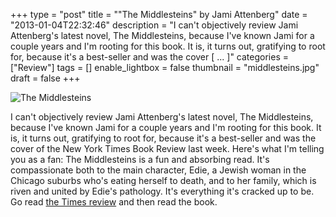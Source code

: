 +++
type = "post"
title = "\"The Middlesteins\" by Jami Attenberg"
date = "2013-01-04T22:32:46"
description = "I can't objectively review Jami Attenberg's latest novel, The Middlesteins, because I've known Jami for a couple years and I'm rooting for this book. It is, it turns out, gratifying to root for, because it's a best-seller and was the cover [ ... ]"
categories = ["Review"]
tags = []
enable_lightbox = false
thumbnail = "middlesteins.jpg"
draft = false
+++

<p><img style="display:block; margin-left:auto; margin-right:auto;" src="middlesteins.jpg" alt="The Middlesteins" title="middlesteins.jpg" border="0"   /></p>
<p>I can't objectively review Jami Attenberg's latest novel, The Middlesteins, because I've known Jami for a couple years and I'm rooting for this book. It is, it turns out, gratifying to root for, because it's a best-seller and was the cover of the New York Times Book Review last week. Here's what I'm telling you as a fan: The Middlesteins is a fun and absorbing read. It's compassionate both to the main character, Edie, a Jewish woman in the Chicago suburbs who's eating herself to death, and to her family, which is riven and united by Edie's pathology. It's everything it's cracked up to be. Go read <a href="http://www.nytimes.com/2012/12/30/books/review/the-middlesteins-by-jami-attenberg.html">the Times review</a> and then read the book.</p>
    